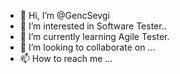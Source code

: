 - 👋 Hi, I’m @GencSevgi
- 👀 I’m interested in Software Tester..
- 🌱 I’m currently learning Agile Tester.
- 💞️ I’m looking to collaborate on ...
- 📫 How to reach me ...

<!---
GencSevgi/GencSevgi is a ✨ special ✨ repository because its `README.md` (this file) appears on your GitHub profile.
You can click the Preview link to take a look at your changes.
--->
